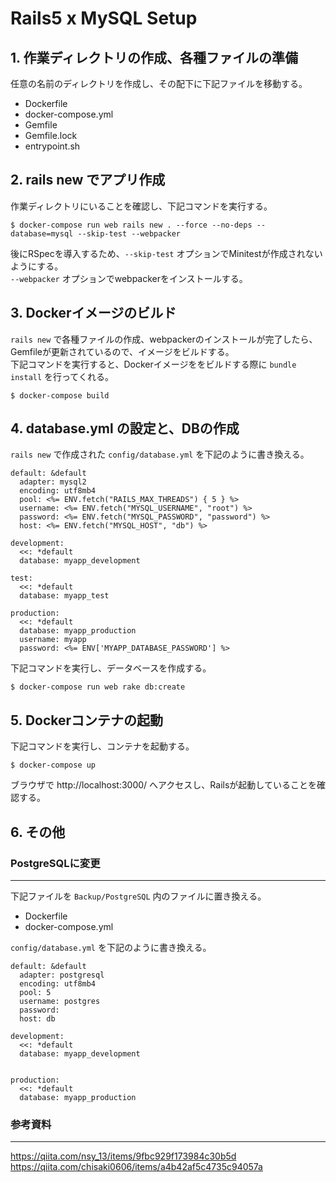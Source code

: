 # Rails5 x MySQL Setup

## 1. 作業ディレクトリの作成、各種ファイルの準備

任意の名前のディレクトリを作成し、その配下に下記ファイルを移動する。
- Dockerfile
- docker-compose.yml
- Gemfile
- Gemfile.lock
- <span>entrypoint.sh</span>

## 2. rails new でアプリ作成

作業ディレクトリにいることを確認し、下記コマンドを実行する。
```
$ docker-compose run web rails new . --force --no-deps --database=mysql --skip-test --webpacker
```
後にRSpecを導入するため、`--skip-test` オプションでMinitestが作成されないようにする。<br>
`--webpacker` オプションでwebpackerをインストールする。

## 3. Dockerイメージのビルド

`rails new` で各種ファイルの作成、webpackerのインストールが完了したら、Gemfileが更新されているので、イメージをビルドする。<br>
下記コマンドを実行すると、Dockerイメージををビルドする際に `bundle install` を行ってくれる。
```
$ docker-compose build
```

## 4. database.yml の設定と、DBの作成

`rails new` で作成された `config/database.yml` を下記のように書き換える。
```
default: &default
  adapter: mysql2
  encoding: utf8mb4
  pool: <%= ENV.fetch("RAILS_MAX_THREADS") { 5 } %>
  username: <%= ENV.fetch("MYSQL_USERNAME", "root") %>
  password: <%= ENV.fetch("MYSQL_PASSWORD", "password") %>
  host: <%= ENV.fetch("MYSQL_HOST", "db") %>

development:
  <<: *default
  database: myapp_development

test:
  <<: *default
  database: myapp_test

production:
  <<: *default
  database: myapp_production
  username: myapp
  password: <%= ENV['MYAPP_DATABASE_PASSWORD'] %>
```
下記コマンドを実行し、データベースを作成する。
```
$ docker-compose run web rake db:create
```

## 5. Dockerコンテナの起動

下記コマンドを実行し、コンテナを起動する。
```
$ docker-compose up
```
ブラウザで http://localhost:3000/ へアクセスし、Railsが起動していることを確認する。

## 6. その他

### PostgreSQLに変更
---
下記ファイルを `Backup/PostgreSQL` 内のファイルに置き換える。
- Dockerfile
- docker-compose.yml

`config/database.yml` を下記のように書き換える。
```
default: &default
  adapter: postgresql
  encoding: utf8mb4
  pool: 5
  username: postgres
  password:
  host: db

development:
  <<: *default
  database: myapp_development


production:
  <<: *default
  database: myapp_production
```

### 参考資料
---
https://qiita.com/nsy_13/items/9fbc929f173984c30b5d<br>
https://qiita.com/chisaki0606/items/a4b42af5c4735c94057a
